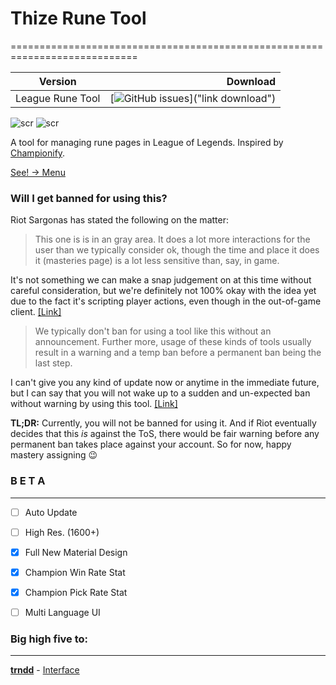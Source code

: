 # Thize Rune Tool

============================================================================


| Version        | Download |
| ------------- | -----:|
| League Rune Tool      | [![GitHub issues](https://img.shields.io/badge/Download--feb62b.svg?style=flat-square)]("link download")   

![scr](https://i.imgur.com/kj22p28.png)
![scr](https://i.imgur.com/jFjabJM.png)

A tool for managing rune pages in League of Legends. Inspired by [Championify](https://github.com/dustinblackman/Championify).


[See! -> Menu](https://media.giphy.com/media/1gT06nvlnVVvjNeI4R/giphy.gif)


### Will I get banned for using this?
Riot Sargonas has stated the following on the matter:


>This one is is in an gray area. It does a lot more interactions for the user than we typically consider ok, though the time and place it does it (masteries page) is a lot less sensitive than, say, in game.

It's not something we can make a snap judgement on at this time without careful consideration, but we're definitely not 100% okay with the idea yet due to the fact it's scripting player actions, even though in the out-of-game client. [[Link]](https://www.reddit.com/r/leagueoflegends/comments/3oeb8q/just_made_a_tool_for_automatically_creating/cvx7hm3)


>We typically don't ban for using a tool like this without an announcement. Further more, usage of these kinds of tools usually result in a warning and a temp ban before a permanent ban being the last step.

I can't give you any kind of update now or anytime in the immediate future, but I can say that you will not wake up to a sudden and un-expected ban without warning by using this tool. [[Link]](https://www.reddit.com/r/leagueoflegends/comments/3oeb8q/just_made_a_tool_for_automatically_creating/cw03o71)



**TL;DR:** Currently, you will not be banned for using it. And if Riot eventually decides that this *is* against the ToS, there would be fair warning before any permanent ban takes place against your account. So for now, happy mastery assigning :wink:

### B E T A
---
- [ ] Auto Update
- [ ] High Res. (1600+)
- [x] Full New Material Design
- [x] Champion Win Rate Stat
- [x] Champion Pick Rate Stat
- [ ] Multi Language UI





### Big high five to:

---

 **[trndd](https://github.com/trndd/)** - [Interface](https://github.com/trndd/InterfaceThizeRuneTool)


